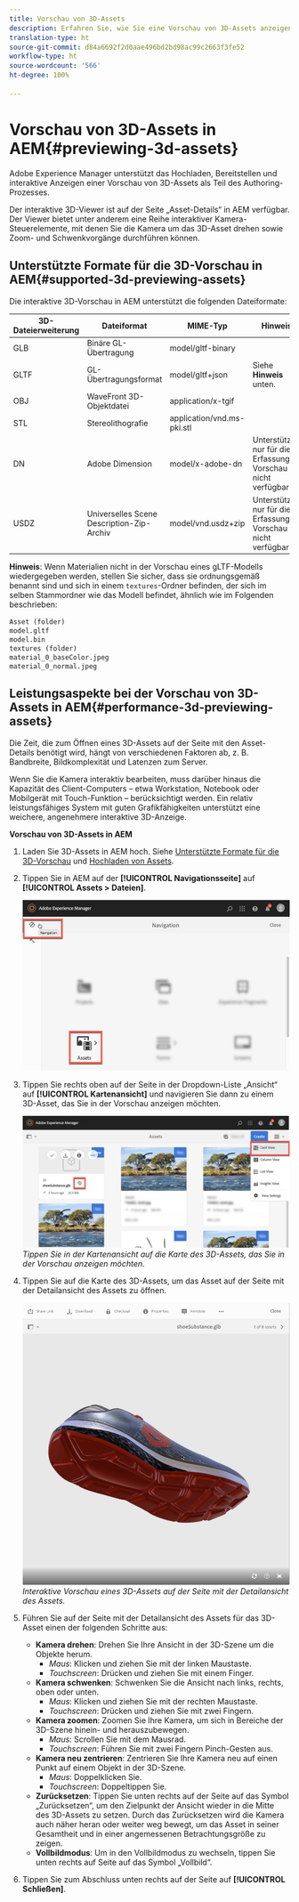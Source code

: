 ```yaml
---
title: Vorschau von 3D-Assets
description: Erfahren Sie, wie Sie eine Vorschau von 3D-Assets anzeigen können
translation-type: ht
source-git-commit: d84a6692f2d0aae496bd2bd98ac99c2663f3fe52
workflow-type: ht
source-wordcount: '566'
ht-degree: 100%

---
```



# Vorschau von 3D-Assets in AEM{#previewing-3d-assets}

Adobe Experience Manager unterstützt das Hochladen, Bereitstellen und interaktive Anzeigen einer Vorschau von 3D-Assets als Teil des Authoring-Prozesses.

Der interaktive 3D-Viewer ist auf der Seite „Asset-Details“ in AEM verfügbar. Der Viewer bietet unter anderem eine Reihe interaktiver Kamera-Steuerelemente, mit denen Sie die Kamera um das 3D-Asset drehen sowie Zoom- und Schwenkvorgänge durchführen können.

<!-- See also [Working with 3D assets in Dynamic Media](/help/assets/dynamic-media/assets-3d.md). -->

## Unterstützte Formate für die 3D-Vorschau in AEM{#supported-3d-previewing-assets}

Die interaktive 3D-Vorschau in AEM unterstützt die folgenden Dateiformate:

| 3D-Dateierweiterung | Dateiformat | MIME-Typ | Hinweise |
|---|---|---|---|
| GLB | Binäre GL-Übertragung | model/gltf-binary |  |
| GLTF | GL-Übertragungsformat | model/gltf+json | Siehe **Hinweis** unten. |
| OBJ | WaveFront 3D-Objektdatei | application/x-tgif |  |
| STL | Stereolithografie | application/vnd.ms-pki.stl |  |
| DN | Adobe Dimension | model/x-adobe-dn | Unterstützung nur für die Erfassung; Vorschau nicht verfügbar. |
| USDZ | Universelles Scene Description-Zip-Archiv | model/vnd.usdz+zip | Unterstützung nur für die Erfassung; Vorschau nicht verfügbar. |

**Hinweis**: Wenn Materialien nicht in der Vorschau eines gLTF-Modells wiedergegeben werden, stellen Sie sicher, dass sie ordnungsgemäß benannt sind und sich in einem `textures`-Ordner befinden, der sich im selben Stammordner wie das Modell befindet, ähnlich wie im Folgenden beschrieben:

    Asset (folder)
    model.gltf
    model.bin
    textures (folder)
    material_0_baseColor.jpeg
    material_0_normal.jpeg

## Leistungsaspekte bei der Vorschau von 3D-Assets in AEM{#performance-3d-previewing-assets}

Die Zeit, die zum Öffnen eines 3D-Assets auf der Seite mit den Asset-Details benötigt wird, hängt von verschiedenen Faktoren ab, z. B. Bandbreite, Bildkomplexität und Latenzen zum Server.

Wenn Sie die Kamera interaktiv bearbeiten, muss darüber hinaus die Kapazität des Client-Computers – etwa Workstation, Notebook oder Mobilgerät mit Touch-Funktion – berücksichtigt werden. Ein relativ leistungsfähiges System mit guten Grafikfähigkeiten unterstützt eine weichere, angenehmere interaktive 3D-Anzeige.

**Vorschau von 3D-Assets in AEM**

1. Laden Sie 3D-Assets in AEM hoch.
Siehe [Unterstützte Formate für die 3D-Vorschau](#supported-3d-previewing-assets) und [Hochladen von Assets](/help/assets/manage-digital-assets.md#uploading-assets).
1. Tippen Sie in AEM auf der **[!UICONTROL Navigationsseite]** auf **[!UICONTROL Assets > Dateien]**.

   ![Navigationsseite](/help/assets/dynamic-media/assets/navigation-assets.png)

1. Tippen Sie rechts oben auf der Seite in der Dropdown-Liste „Ansicht“ auf **[!UICONTROL Kartenansicht]** und navigieren Sie dann zu einem 3D-Asset, das Sie in der Vorschau anzeigen möchten.

   ![3D-Kartenauswahl](/help/assets/dynamic-media/assets/3d-card-select.png)
   _Tippen Sie in der Kartenansicht auf die Karte des 3D-Assets, das Sie in der Vorschau anzeigen möchten._

1. Tippen Sie auf die Karte des 3D-Assets, um das Asset auf der Seite mit der Detailansicht des Assets zu öffnen.

   ![Interaktive 3D-Vorschau](/help/assets/dynamic-media/assets/3d-preview.png)
   _Interaktive Vorschau eines 3D-Assets auf der Seite mit der Detailansicht des Assets._
1. Führen Sie auf der Seite mit der Detailansicht des Assets für das 3D-Asset einen der folgenden Schritte aus:
   * **Kamera drehen**: Drehen Sie Ihre Ansicht in der 3D-Szene um die Objekte herum.
      * _Maus_: Klicken und ziehen Sie mit der linken Maustaste.
      * _Touchscreen_: Drücken und ziehen Sie mit einem Finger.
   * **Kamera schwenken**: Schwenken Sie die Ansicht nach links, rechts, oben oder unten.
      * _Maus_: Klicken und ziehen Sie mit der rechten Maustaste.
      * _Touchscreen_: Drücken und ziehen Sie mit zwei Fingern.
   * **Kamera zoomen**: Zoomen Sie Ihre Kamera, um sich in Bereiche der 3D-Szene hinein- und herauszubewegen.
      * _Maus_: Scrollen Sie mit dem Mausrad.
      * _Touchscreen_: Führen Sie mit zwei Fingern Pinch-Gesten aus.
   * **Kamera neu zentrieren**: Zentrieren Sie Ihre Kamera neu auf einen Punkt auf einem Objekt in der 3D-Szene.
      * _Maus_: Doppelklicken Sie.
      * _Touchscreen_: Doppeltippen Sie.
   * **Zurücksetzen**: Tippen Sie unten rechts auf der Seite auf das Symbol „Zurücksetzen“, um den Zielpunkt der Ansicht wieder in die Mitte des 3D-Assets zu setzen. Durch das Zurücksetzen wird die Kamera auch näher heran oder weiter weg bewegt, um das Asset in seiner Gesamtheit und in einer angemessenen Betrachtungsgröße zu zeigen.
   * **Vollbildmodus**: Um in den Vollbildmodus zu wechseln, tippen Sie unten rechts auf Seite auf das Symbol „Vollbild“.

1. Tippen Sie zum Abschluss unten rechts auf der Seite auf **[!UICONTROL Schließen]**.
